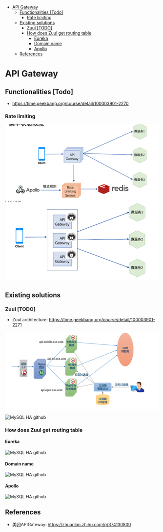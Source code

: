 - [API Gateway](#api-gateway)
  - [Functionalities [Todo]](#functionalities-todo)
    - [Rate limiting](#rate-limiting)
  - [Existing solutions](#existing-solutions)
    - [Zuul [TODO]](#zuul-todo)
    - [How does Zuul get routing table](#how-does-zuul-get-routing-table)
      - [Eureka](#eureka)
      - [Domain name](#domain-name)
      - [Apollo](#apollo)
  - [References](#references)

# API Gateway

## Functionalities [Todo]
* https://time.geekbang.org/course/detail/100003901-2270

### Rate limiting
![](./images/monitorSystem_HealthCheck_distributedratelimiting_centralized.png)
![](./images/monitorSystem_HealthCheck_distributedratelimiting_distributed.png)

## Existing solutions
### Zuul [TODO]
* Zuul architecture: https://time.geekbang.org/course/detail/100003901-2271

![MySQL HA github](./images/microservices-gateway-deployment.png)

![MySQL HA github](./images/microservices-gateway-deployment2.png)


### How does Zuul get routing table
#### Eureka 

![MySQL HA github](./images/microservices-gateway-eureka.png)

#### Domain name

![MySQL HA github](./images/microservices-gateway-domainName.png)

#### Apollo

![MySQL HA github](./images/microservices-gateway-apollo.png)



## References
* 美团APIGateway: https://zhuanlan.zhihu.com/p/374130800